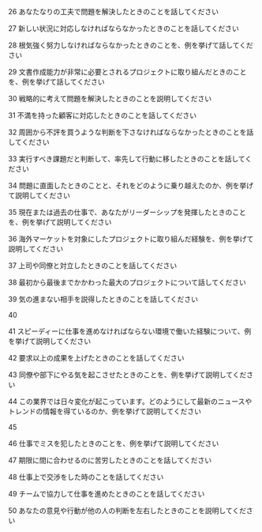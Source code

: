 26 あなたなりの工夫で問題を解決したときのことを話してください
 
27 新しい状況に対応しなければならなかったときのことを話してください
 
28 根気強く努力しなければならなかったときのことを、例を挙げて話してください
 
29 文書作成能力が非常に必要とされるプロジェクトに取り組んだときのことを、例を挙げて話してください
 
30 戦略的に考えて問題を解決したときのことを説明してください
 
31 不満を持った顧客に対応したときのことを話してください
 
32 周囲から不評を買うような判断を下さなければならなかったときのことを話してください

33 実行すべき課題だと判断して、率先して行動に移したときのことを話してください

34 問題に直面したときのことと、それをどのように乗り越えたのか、例を挙げて説明してください

35 現在または過去の仕事で、あなたがリーダーシップを発揮したときのことを、例を挙げて説明してください

36 海外マーケットを対象にしたプロジェクトに取り組んだ経験を、例を挙げて説明してください

37 上司や同僚と対立したときのことを話してください

38 最初から最後までかかわった最大のプロジェクトについて話してください

39 気の進まない相手を説得したときのことを話してください

40

41 スピーディーに仕事を進めなければならない環境で働いた経験について、例を挙げて説明してください

42 要求以上の成果を上げたときのことを話してください

43 同僚や部下にやる気を起こさせたときのことを、例を挙げて説明してください

44 この業界では日々変化が起こっています。どのようにして最新のニュースやトレンドの情報を得ているのか、例を挙げて説明してください

45 

46 仕事でミスを犯したときのことを、例を挙げて説明してください

47 期限に間に合わせるのに苦労したときのことを話してください

48 仕事上で交渉をした時のことを話してください

49 チームで協力して仕事を進めたときのことを話してください

50 あなたの意見や行動が他の人の判断を左右したときのことを説明してください
